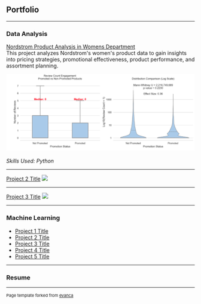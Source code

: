 ## Portfolio

---

### Data Analysis

[Nordstrom Product Analysis in Womens Department](/pdf/Nordstrom_Product_Data_Analysis.html)
<br>
This project analyzes Nordstrom's women's product data to gain insights into pricing strategies, promotional effectiveness, product performance, and assortment planning.

<img src="images/nordstrom_thumb.png?raw=true"/>

<br>
<br><i> Skills Used: Python </i>

---
[Project 2 Title](/pdf/sample_presentation.pdf)
<img src="images/dummy_thumbnail.jpg?raw=true"/>

---
[Project 3 Title](http://example.com/)
<img src="images/dummy_thumbnail.jpg?raw=true"/>

---

### Machine Learning

- [Project 1 Title](http://example.com/)
- [Project 2 Title](http://example.com/)
- [Project 3 Title](http://example.com/)
- [Project 4 Title](http://example.com/)
- [Project 5 Title](http://example.com/)

---

### Resume



---
<p style="font-size:11px">Page template forked from <a href="https://github.com/evanca/quick-portfolio">evanca</a></p>
<!-- Remove above link if you don't want to attibute -->
